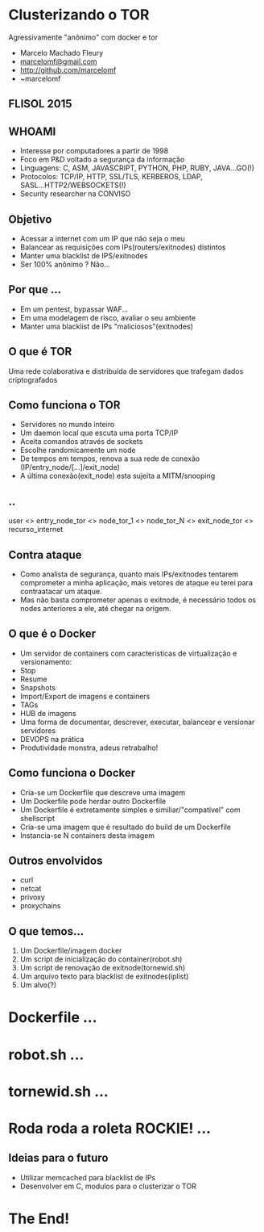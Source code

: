# Clusterizando o TOR

Agressivamente "anônimo" com docker e tor

- Marcelo Machado Fleury
- marcelomf@gmail.com
- http://github.com/marcelomf
- ~marcelomf

## FLISOL 2015


## WHOAMI

- Interesse por computadores a partir de 1998
- Foco em P&D voltado a segurança da informação
- Linguagens: C, ASM, JAVASCRIPT, PYTHON, PHP, RUBY, JAVA...GO(!)
- Protocolos: TCP/IP, HTTP, SSL/TLS, KERBEROS, LDAP, SASL...HTTP2/WEBSOCKETS(!)
- Security researcher na CONVISO


## Objetivo

- Acessar a internet com um IP que não seja o meu
- Balancear as requisições com IPs(routers/exitnodes) distintos
- Manter uma blacklist de IPS/exitnodes
- Ser 100% anônimo ? Não...


## Por que ...

- Em um pentest, bypassar WAF...
- Em uma modelagem de risco, avaliar o seu ambiente
- Manter uma blacklist de IPs "maliciosos"(exitnodes)


## O que é TOR

Uma rede colaborativa e distribuída de servidores que trafegam dados criptografados


## Como funciona o TOR

- Servidores no mundo inteiro
- Um daemon local que escuta uma porta TCP/IP
- Aceita comandos através de sockets
- Escolhe randomicamente um node
- De tempos em tempos, renova a sua rede de conexão
(IP/entry\_node/[...]/exit\_node)
- A última conexão(exit_node) esta sujeita a MITM/snooping


## ..

user 
<> 
entry\_node\_tor 
<> 
node\_tor\_1 
<> 
node\_tor\_N 
<> 
exit\_node\_tor 
<> 
recurso\_internet


## Contra ataque

- Como analista de segurança, quanto mais IPs/exitnodes tentarem comprometer a minha aplicação, mais vetores de ataque eu terei para contraatacar um ataque.
- Mas não basta comprometer apenas o exitnode, é necessário todos os nodes anteriores a ele, até chegar na origem.


## O que é o Docker

- Um servidor de containers com caracteristicas de virtualização e versionamento:
- Stop
- Resume
- Snapshots
- Import/Export de imagens e containers
- TAGs
- HUB de imagens
- Uma forma de documentar, descrever, executar, balancear e versionar servidores
- DEVOPS na prática
- Produtividade monstra, adeus retrabalho!


## Como funciona o Docker

- Cria-se um Dockerfile que descreve uma imagem
- Um Dockerfile pode herdar outro Dockerfile
- Um Dockerfile é extretamente simples e similiar/"compatível" com shellscript
- Cria-se uma imagem que é resultado do build de um Dockerfile
- Instancia-se N containers desta imagem


## Outros envolvidos

- curl
- netcat
- privoxy
- proxychains


## O que temos...

1. Um Dockerfile/imagem docker
2. Um script de inicialização do container(robot.sh)
3. Um script de renovação de exitnode(tornewid.sh)
4. Um arquivo texto para blacklist de exitnodes(iplist)
5. Um alvo(?)


# Dockerfile ...


# robot.sh ...


# tornewid.sh ...


# Roda roda a roleta ROCKIE! ...


## Ideias para o futuro

- Utilizar memcached para blacklist de IPs
- Desenvolver em C, modulos para o clusterizar o TOR


# The End!
